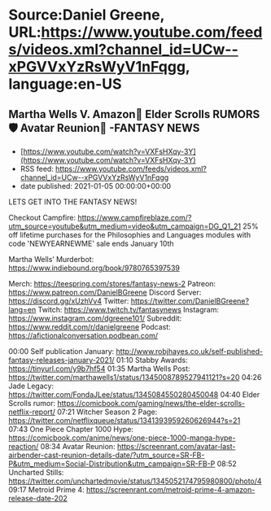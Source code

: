 # Source:Daniel Greene, URL:https://www.youtube.com/feeds/videos.xml?channel_id=UCw--xPGVVxYzRsWyV1nFqgg, language:en-US

## Martha Wells V. Amazon🚓 Elder Scrolls RUMORS🛡️ Avatar Reunion🤗 -FANTASY NEWS
 - [https://www.youtube.com/watch?v=VXFsHXqy-3Y](https://www.youtube.com/watch?v=VXFsHXqy-3Y)
 - RSS feed: https://www.youtube.com/feeds/videos.xml?channel_id=UCw--xPGVVxYzRsWyV1nFqgg
 - date published: 2021-01-05 00:00:00+00:00

LETS GET INTO THE FANTASY NEWS!

Checkout Campfire: https://www.campfireblaze.com/?utm_source=youtube&utm_medium=video&utm_campaign=DG_Q1_21
25% off lifetime purchases for the Philosophies and Languages modules with code 'NEWYEARNEWME' sale ends January 10th

Martha Wells’ Murderbot: https://www.indiebound.org/book/9780765397539 

Merch: https://teespring.com/stores/fantasy-news-2
Patreon: https://www.patreon.com/DanielBGreene
Discord Server: https://discord.gg/xUzhVv4
Twitter: https://twitter.com/DanielBGreene?lang=en
Twitch: https://www.twitch.tv/fantasynews
Instagram: https://www.instagram.com/dgreene101/
Subreddit: https://www.reddit.com/r/danielgreene
Podcast: https://afictionalconversation.podbean.com/

00:00 Self publication January: http://www.robjhayes.co.uk/self-published-fantasy-releases-january-2021/ 
01:10 Stabby Awards: https://tinyurl.com/y9b7hf54
01:35 Martha Wells Post: https://twitter.com/marthawells1/status/1345008789527941121?s=20 
04:26 Jade Legacy: https://twitter.com/FondaJLee/status/1345084550280450048 
04:40 Elder Scrolls rumor: https://comicbook.com/gaming/news/the-elder-scrolls-netflix-report/ 
07:21 Witcher Season 2 Page: https://twitter.com/netflixqueue/status/1341393959260626944?s=21  
07:43 One Piece Chapter 1000 Hype: https://comicbook.com/anime/news/one-piece-1000-manga-hype-reaction/ 
08:34 Avatar Reunion: https://screenrant.com/avatar-last-airbender-cast-reunion-details-date/?utm_source=SR-FB-P&utm_medium=Social-Distribution&utm_campaign=SR-FB-P 
08:52 Uncharted Stills: https://twitter.com/unchartedmovie/status/1345052174795980800/photo/4 
09:17 Metroid Prime 4: https://screenrant.com/metroid-prime-4-amazon-release-date-202

